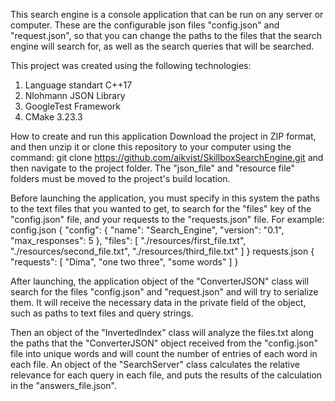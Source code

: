 This search engine is a console application that can be run on any server or computer. These are the configurable json files "config.json" and "request.json", so that you can change the paths to the files that the search engine will search for, as well as the search queries that will be searched.

This project was created using the following technologies:
1) Language standart C++17
2) Nlohmann JSON Library
3) GoogleTest Framework
4) CMake 3.23.3

How to create and run this application
Download the project in ZIP format, and then unzip it or clone this repository to your computer using the command:
git clone https://github.com/aikvist/SkillboxSearchEngine.git
and then navigate to the project folder. The "json_file" and "resource file" folders must be moved to the project's build location.

Before launching the application, you must specify in this system the paths to the text files that you wanted to get, to search for the "files" key of the "config.json" file, and your requests to the "requests.json" file.
For example:
config.json
{
    "config": {
        "name": "Search_Engine",
        "version": "0.1",
        "max_responses": 5
    },
    "files": [
        "./resources/first_file.txt",
        "./resources/second_file.txt",
        "./resources/third_file.txt"
    ]
}
requests.json
{
    "requests": [
        "Dima",
        "one two three",
        "some words"
    ]
}

After launching, the application object of the "ConverterJSON" class will search for the files "config.json" and "request.json" and will try to serialize them.  It will receive the necessary data in the private field of the object, such as paths to text files and query strings.

Then an object of the "InvertedIndex" class will analyze the files.txt along the paths that the "ConverterJSON" object received from the "config.json" file into unique words and will count the number of entries of each word in each file.
An object of the "SearchServer" class calculates the relative relevance for each query in each file, and puts the results of the calculation in the "answers_file.json".
